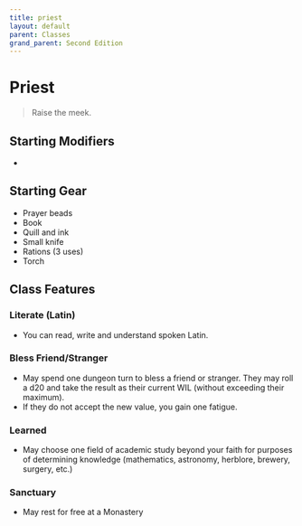 ```yaml
---
title: priest
layout: default
parent: Classes
grand_parent: Second Edition
---
```


# Priest

> Raise the meek. 

## Starting Modifiers
- 

## Starting Gear
- Prayer beads
- Book
- Quill and ink
- Small knife
- Rations (3 uses)
- Torch

## Class Features
### Literate (Latin)
- You can read, write and understand spoken Latin.
### Bless Friend/Stranger
- May spend one dungeon turn to bless a friend or stranger. They may roll a d20 and take the result as their current WIL (without exceeding their maximum).
- If they do not accept the new value, you gain one fatigue.
### Learned
- May choose one field of academic study beyond your faith for purposes of determining knowledge (mathematics, astronomy, herblore, brewery, surgery, etc.)
### Sanctuary
- May rest for free at a Monastery

